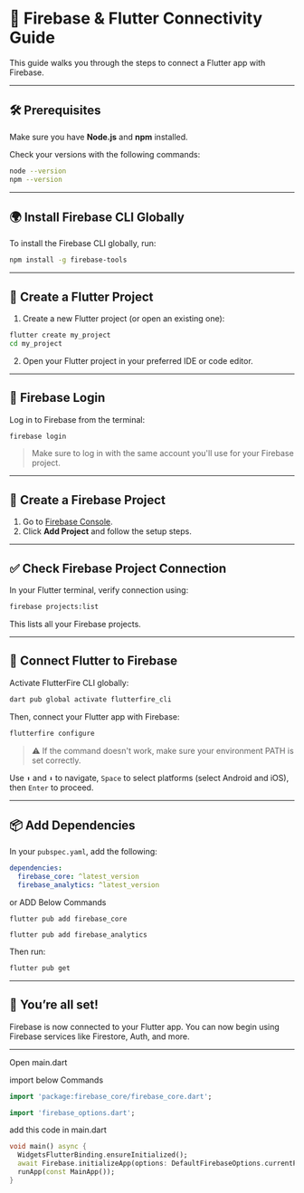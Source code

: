 # 🔗 Firebase & Flutter Connectivity Guide

This guide walks you through the steps to connect a Flutter app with Firebase.

---

## 🛠 Prerequisites

Make sure you have **Node.js** and **npm** installed.

Check your versions with the following commands:

```bash
node --version
npm --version
```

---

## 🌍 Install Firebase CLI Globally

To install the Firebase CLI globally, run:

```bash
npm install -g firebase-tools
```

---

## 🚀 Create a Flutter Project

1. Create a new Flutter project (or open an existing one):

```bash
flutter create my_project
cd my_project
```

2. Open your Flutter project in your preferred IDE or code editor.

---

## 🔐 Firebase Login

Log in to Firebase from the terminal:

```bash
firebase login
```

> Make sure to log in with the same account you'll use for your Firebase project.

---

## 🎯 Create a Firebase Project

1. Go to [Firebase Console](https://console.firebase.google.com).
2. Click **Add Project** and follow the setup steps.

---

## ✅ Check Firebase Project Connection

In your Flutter terminal, verify connection using:

```bash
firebase projects:list
```

This lists all your Firebase projects.

---

## 🔄 Connect Flutter to Firebase

Activate FlutterFire CLI globally:

```bash
dart pub global activate flutterfire_cli
```

Then, connect your Flutter app with Firebase:

```bash
flutterfire configure
```

> ⚠️ If the command doesn't work, make sure your environment PATH is set correctly.

Use `⬆️` and `⬇️` to navigate, `Space` to select platforms (select Android and iOS), then `Enter` to proceed.

---

## 📦 Add Dependencies

In your `pubspec.yaml`, add the following:

```yaml
dependencies:
  firebase_core: ^latest_version
  firebase_analytics: ^latest_version
```

or ADD Below Commands
```
flutter pub add firebase_core
```

```
flutter pub add firebase_analytics
```

Then run:

```bash
flutter pub get
```

---

## 🎉 You’re all set!

Firebase is now connected to your Flutter app. You can now begin using Firebase services like Firestore, Auth, and more.

---


Open main.dart

import below Commands

```dart
import 'package:firebase_core/firebase_core.dart';
```

```dart
import 'firebase_options.dart';
```



add this code in main.dart

```dart
void main() async {
  WidgetsFlutterBinding.ensureInitialized();
  await Firebase.initializeApp(options: DefaultFirebaseOptions.currentPlatform);
  runApp(const MainApp());
}
```